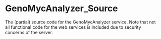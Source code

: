 # GenoMycAnalyzer_Source
The (partial) source code for the GenoMycAnalyzer service. Note that not all functional code for the web services is included due to security concerns of the server.
